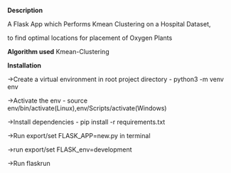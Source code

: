 **Description**

A Flask App which Performs Kmean Clustering on a Hospital Dataset,

to find optimal locations for placement of Oxygen Plants

**Algorithm used**
Kmean-Clustering

**Installation** 

->Create a virtual environment in root project directory - python3 -m venv env

->Activate the env - source env/bin/activate(Linux),env/Scripts/activate(Windows)

->Install dependencies - pip install -r requirements.txt

->Run export/set FLASK_APP=new.py in terminal

->run export/set FLASK_env=development

->Run flaskrun

